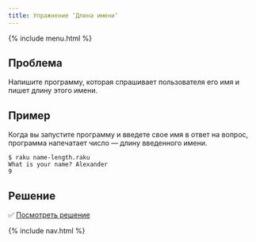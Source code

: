 ```yaml
---
title: Упражнение ‘Длина имени‘
---
```


{% include menu.html %}

## Проблема

Напишите программу, которая спрашивает пользователя его имя и пишет длину этого
имени.

## Пример

Когда вы запустите программу и введете свое имя в ответ на вопрос, программа
напечатает число — длину введенного имени.

```console
$ raku name-length.raku
What is your name? Alexander
9
```

## Решение

✅ [Посмотреть решение](solution)

{% include nav.html %}
